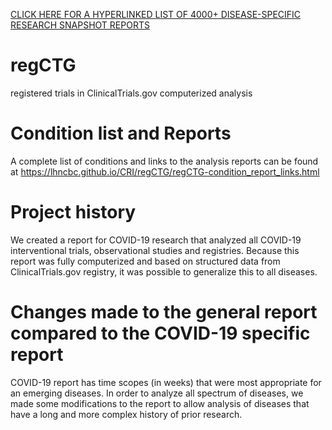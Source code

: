 [CLICK HERE FOR A HYPERLINKED LIST OF 4000+ DISEASE-SPECIFIC RESEARCH SNAPSHOT REPORTS](https://lhncbc.github.io/CRI/regCTG/regCTG-condition_report_links.html)

# regCTG

registered trials in ClinicalTrials.gov
computerized analysis

# Condition list and Reports

A complete list of conditions and links to the analysis reports  can be found at https://lhncbc.github.io/CRI/regCTG/regCTG-condition_report_links.html

# Project history

We created a report for COVID-19 research that analyzed all COVID-19 interventional trials, observational studies and registries. Because this report was fully computerized and based on structured data from ClinicalTrials.gov registry, it was possible to generalize this to all diseases.

# Changes made to the general report compared to the COVID-19 specific report

COVID-19 report has time scopes (in weeks) that were most appropriate for an emerging diseases. In order to analyze all spectrum of diseases, we made some modifications to the report to allow analysis of diseases that have a long and more complex history of prior research.
